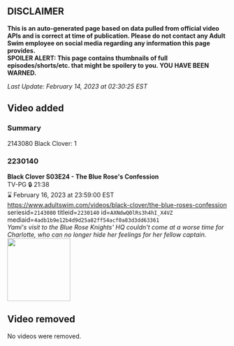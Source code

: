 ## DISCLAIMER
**This is an auto-generated page based on data pulled from official video APIs and is correct at time of publication. Please do not contact any Adult Swim employee on social media regarding any information this page provides.**  
**SPOILER ALERT: This page contains thumbnails of full episodes/shorts/etc. that might be spoilery to you. YOU HAVE BEEN WARNED.**  

_Last Update: February 14, 2023 at 02:30:25 EST_
## Video added
### Summary
2143080 Black Clover: 1  
### 2230140
**Black Clover S03E24 - The Blue Rose's Confession**  
TV-PG 🔒 21:38  
⌛ February 16, 2023 at 23:59:00 EST  
https://www.adultswim.com/videos/black-clover/the-blue-roses-confession  
seriesid=`2143080` titleid=`2230140` id=`AXNdwQ0lRs3h4hI_X4VZ` mediaid=`4adb1b9e12b4d9d25a82ff54acf0a83d3dd63361`  
_Yami's visit to the Blue Rose Knights' HQ couldn't come at a worse time for Charlotte, who can no longer hide her feelings for her fellow captain._  
<a href="https://media.cdn.adultswim.com/uploads/20200717/thumbnails/2_20717139553-BlackClover_126.jpg"><img src="https://media.cdn.adultswim.com/uploads/20200717/thumbnails/2_20717139553-BlackClover_126.jpg" height="144px" /></a>
## Video removed
No videos were removed.  
